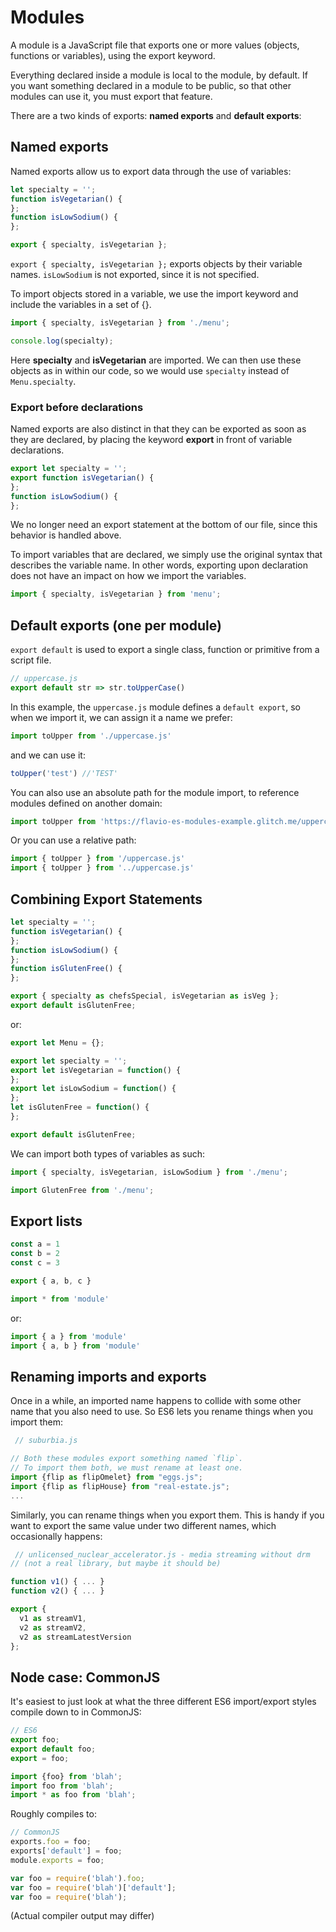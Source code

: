# Modules

A module is a JavaScript file that exports one or more values (objects, functions or variables), using the export keyword.

Everything declared inside a module is local to the module, by default. If you want something declared in a module to be public, so that other modules can use it, you must export that feature.

There are a two kinds of exports: **named exports**  and **default exports**:

## Named exports

Named exports allow us to export data through the use of variables:

```javascript
let specialty = '';
function isVegetarian() {
};
function isLowSodium() {
};

export { specialty, isVegetarian };
```

`export { specialty, isVegetarian };` exports objects by their variable names. `isLowSodium` is not exported, since it is not specified.

To import objects stored in a variable, we use the import keyword and include the variables in a set of {}.

```javascript
import { specialty, isVegetarian } from './menu';

console.log(specialty);
```

Here **specialty** and **isVegetarian** are imported. We can then use these objects as in within our code, so we would use `specialty` instead of `Menu.specialty`.

### Export before declarations

Named exports are also distinct in that they can be exported as soon as they are declared, by placing the keyword **export** in front of variable declarations.

```javascript
export let specialty = '';
export function isVegetarian() {
};
function isLowSodium() {
};
```

We no longer need an export statement at the bottom of our file, since this behavior is handled above.

To import variables that are declared, we simply use the original syntax that describes the variable name. In other words, exporting upon declaration does not have an impact on how we import the variables.

```javascript
import { specialty, isVegetarian } from 'menu';
```

## Default exports (one per module)

`export default` is used to export a single class, function or primitive from a script file.

```javascript
// uppercase.js
export default str => str.toUpperCase()
```

In this example, the `uppercase.js` module defines a `default export`, so when we import it, we can assign it a name we prefer:

```javascript
import toUpper from './uppercase.js'
```

and we can use it:

```javascript
toUpper('test') //'TEST'
```

You can also use an absolute path for the module import, to reference modules defined on another domain:

```javascript
import toUpper from 'https://flavio-es-modules-example.glitch.me/uppercase.js'
```

Or you can use a relative path:

```javascript
import { toUpper } from '/uppercase.js'
import { toUpper } from '../uppercase.js'
```

## Combining Export Statements

```javascript
let specialty = '';
function isVegetarian() {
};
function isLowSodium() {
};
function isGlutenFree() {
};

export { specialty as chefsSpecial, isVegetarian as isVeg };
export default isGlutenFree;
```

or:

```javascript
export let Menu = {};

export let specialty = '';
export let isVegetarian = function() {
};
export let isLowSodium = function() {
};
let isGlutenFree = function() {
};

export default isGlutenFree;
```

We can import both types of variables as such:

```javascript
import { specialty, isVegetarian, isLowSodium } from './menu';

import GlutenFree from './menu';
```

## Export lists

```javascript
const a = 1
const b = 2
const c = 3

export { a, b, c }
```

```javascript
import * from 'module'
```

or:

```javascript
import { a } from 'module'
import { a, b } from 'module'
```

## Renaming imports and exports

Once in a while, an imported name happens to collide with some other name that you also need to use. So ES6 lets you rename things when you import them:

```javascript
 // suburbia.js

// Both these modules export something named `flip`.
// To import them both, we must rename at least one.
import {flip as flipOmelet} from "eggs.js";
import {flip as flipHouse} from "real-estate.js";
...
```

Similarly, you can rename things when you export them. This is handy if you want to export the same value under two different names, which occasionally happens:

```javascript
 // unlicensed_nuclear_accelerator.js - media streaming without drm
// (not a real library, but maybe it should be)

function v1() { ... }
function v2() { ... }

export {
  v1 as streamV1,
  v2 as streamV2,
  v2 as streamLatestVersion
};
```

## Node case: CommonJS

It's easiest to just look at what the three different ES6 import/export styles compile down to in CommonJS:

```javascript
// ES6
export foo;
export default foo;
export = foo;

import {foo} from 'blah';
import foo from 'blah';
import * as foo from 'blah';
```

Roughly compiles to:

```javascript
// CommonJS
exports.foo = foo;
exports['default'] = foo;
module.exports = foo;

var foo = require('blah').foo;
var foo = require('blah')['default'];
var foo = require('blah');
```

(Actual compiler output may differ)